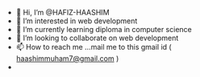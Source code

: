 - 👋 Hi, I’m @HAFIZ-HAASHIM
- 👀 I’m interested in web development
- 🌱 I’m currently learning diploma in computer science 
- 💞️ I’m looking to collaborate on web development
- 📫 How to reach me ...mail me to this gmail id ( haashimmuham7@gmail.com )
- 

<!---
HAFIZ-HAASHIM/HAFIZ-HAASHIM is a ✨ special ✨ repository because its `README.md` (this file) appears on your GitHub profile.
You can click the Preview link to take a look at your changes.
--->
